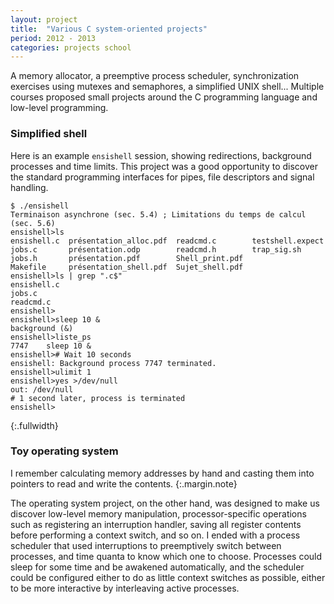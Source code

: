 ```yaml
---
layout: project
title:  "Various C system-oriented projects"
period: 2012 - 2013
categories: projects school
---
```


A memory allocator, a preemptive process scheduler, synchronization exercises
using mutexes and semaphores, a simplified UNIX shell... Multiple courses
proposed small projects around the C programming language and low-level
programming.

### Simplified shell

Here is an example `ensishell` session, showing redirections, background
processes and time limits. This project was a good opportunity to discover the
standard programming interfaces for pipes, file descriptors and signal
handling.

    $ ./ensishell
    Terminaison asynchrone (sec. 5.4) ; Limitations du temps de calcul (sec. 5.6)
    ensishell>ls
    ensishell.c  présentation_alloc.pdf  readcmd.c	      testshell.expect
    jobs.c	     présentation.odp	     readcmd.h	      trap_sig.sh
    jobs.h	     présentation.pdf	     Shell_print.pdf
    Makefile     présentation_shell.pdf  Sujet_shell.pdf
    ensishell>ls | grep ".c$"
    ensishell.c
    jobs.c
    readcmd.c
    ensishell>
    ensishell>sleep 10 &
    background (&)
    ensishell>liste_ps
    7747	sleep 10 &
    ensishell># Wait 10 seconds
    ensishell: Background process 7747 terminated.
    ensishell>ulimit 1
    ensishell>yes >/dev/null
    out: /dev/null
    # 1 second later, process is terminated
    ensishell>
{:.fullwidth}

### Toy operating system

I remember calculating memory addresses by hand and casting them into
pointers to read and write the contents.
{:.margin.note}

The operating system project, on the other hand, was designed to make us
discover low-level memory manipulation, processor-specific operations such as
registering an interruption handler, saving all register contents before
performing a context switch, and so on. I ended with a process scheduler that
used interruptions to preemptively switch between processes, and time quanta to
know which one to choose. Processes could sleep for some time and be awakened
automatically, and the scheduler could be configured either to do as little
context switches as possible, either to be more interactive by interleaving
active processes.

